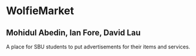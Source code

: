 # WolfieMarket

## Mohidul Abedin, Ian Fore, David Lau

A place for SBU students to put advertisements for their items and services.
